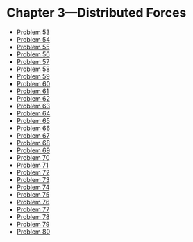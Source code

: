 # Chapter 3—Distributed Forces #

* [Problem 53][]
* [Problem 54][]
* [Problem 55][]
* [Problem 56][]
* [Problem 57][]
* [Problem 58][]
* [Problem 59][]
* [Problem 60][]
* [Problem 61][]
* [Problem 62][]
* [Problem 63][]
* [Problem 64][]
* [Problem 65][]
* [Problem 66][]
* [Problem 67][]
* [Problem 68][]
* [Problem 69][]
* [Problem 70][]
* [Problem 71][]
* [Problem 72][]
* [Problem 73][]
* [Problem 74][]
* [Problem 75][]
* [Problem 76][]
* [Problem 77][]
* [Problem 78][]
* [Problem 79][]
* [Problem 80][]

[Problem 53]: problem053.html
[Problem 54]: problem054.html
[Problem 55]: problem055.html
[Problem 56]: problem056.html
[Problem 57]: problem057.html
[Problem 58]: problem058.html
[Problem 59]: problem059.html
[Problem 60]: problem060.html
[Problem 61]: problem061.html
[Problem 62]: problem062.html
[Problem 63]: problem063.html
[Problem 64]: problem064.html
[Problem 65]: problem065.html
[Problem 66]: problem066.html
[Problem 67]: problem067.html
[Problem 68]: problem068.html
[Problem 69]: problem069.html
[Problem 70]: problem070.html
[Problem 71]: problem071.html
[Problem 72]: problem072.html
[Problem 73]: problem073.html
[Problem 74]: problem074.html
[Problem 75]: problem075.html
[Problem 76]: problem076.html
[Problem 77]: problem077.html
[Problem 78]: problem078.html
[Problem 79]: problem079.html
[Problem 80]: problem080.html
